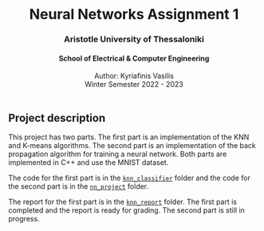 
<br />
<div align="center">
  <h1 align="center">Neural Networks Assignment 1</h1>
  <h3 align="center">Aristotle University of Thessaloniki</h3>
  <h4 align="center">School of Electrical & Computer Engineering</h4>
  <p align="center">
    Author: Kyriafinis Vasilis
    <br />
    Winter Semester 2022 - 2023
    <br />
    <br />
  </p>
</div>


## Project description
 This project has two parts. The first part is an implementation of the KNN and K-means algorithms. The second part is an implementation of the back propagation algorithm for training a neural network. Both parts are implemented in C++ and use the MNIST dataset.

 The code for the first part is in the [`knn_classifier`](https://github.com/Billkyriaf/Neural_Networks_1/tree/main/knn_classifier) folder and the code for the second part is in the [`nn_project`](https://github.com/Billkyriaf/Neural_Networks_1/tree/main/nn_project) folder.

 The report for the first part is in the [`knn_report`](https://github.com/Billkyriaf/Neural_Networks_1/blob/main/knn_report/knn_report.pdf) folder. The first part is completed and the report is ready for grading. The second part is still in progress.